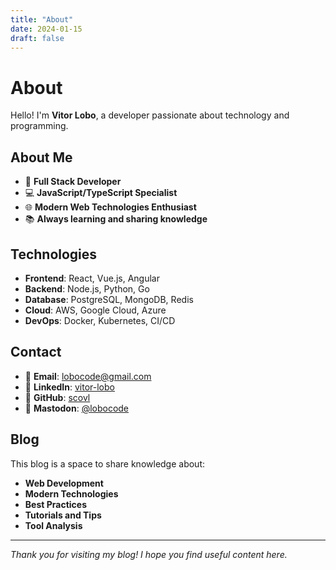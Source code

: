 ```yaml
---
title: "About"
date: 2024-01-15
draft: false
---
```


# About

Hello! I'm **Vitor Lobo**, a developer passionate about technology and programming.

## About Me

- 🚀 **Full Stack Developer**
- 💻 **JavaScript/TypeScript Specialist**
- 🌐 **Modern Web Technologies Enthusiast**
- 📚 **Always learning and sharing knowledge**

## Technologies

- **Frontend**: React, Vue.js, Angular
- **Backend**: Node.js, Python, Go
- **Database**: PostgreSQL, MongoDB, Redis
- **Cloud**: AWS, Google Cloud, Azure
- **DevOps**: Docker, Kubernetes, CI/CD

## Contact

- 📧 **Email**: lobocode@gmail.com
- 💼 **LinkedIn**: [vitor-lobo](https://linkedin.com/in/vitor-lobo)
- 🐙 **GitHub**: [scovl](https://github.com/scovl)
- 🐘 **Mastodon**: [@lobocode](https://hachyderm.io/@lobocode)

## Blog

This blog is a space to share knowledge about:

- **Web Development**
- **Modern Technologies**
- **Best Practices**
- **Tutorials and Tips**
- **Tool Analysis**

---

*Thank you for visiting my blog! I hope you find useful content here.*